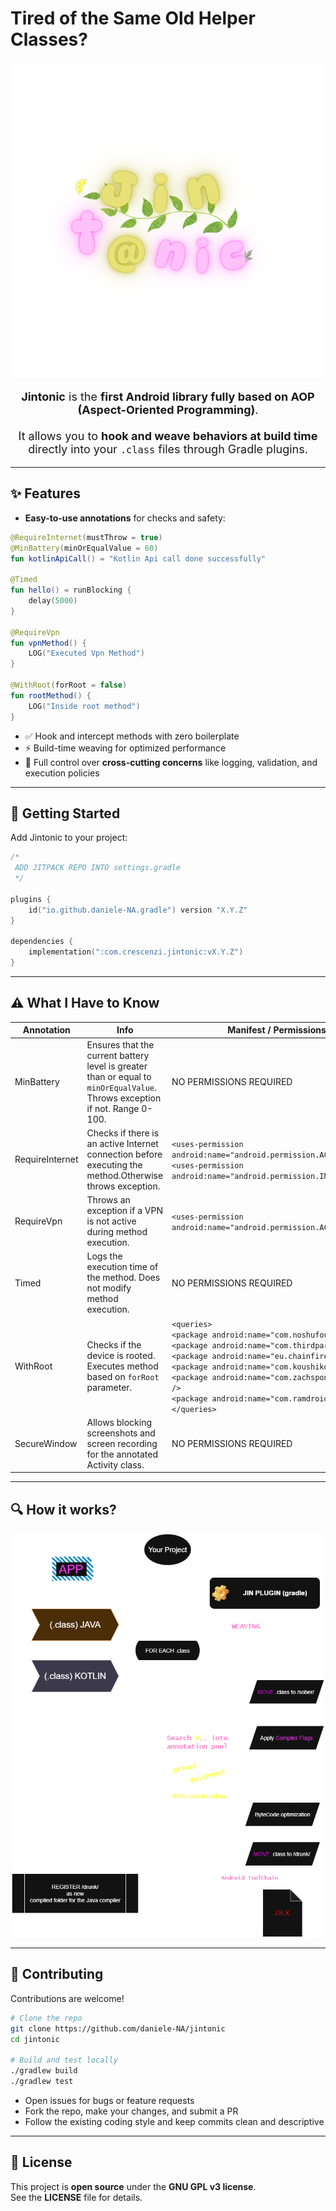 # Tired of the Same Old Helper Classes?

<div align="center">
  <img src="ASSETS/logo.svg" alt="Jintonic Logo" width="600" />
</div>

<p style="font-size:18px; text-align:center;">
  <b>Jintonic</b> is the <b>first Android library fully based on AOP (Aspect-Oriented Programming)</b>.<br/><br>
  It allows you to <b>hook and weave behaviors at build time</b> directly into your <code>.class</code> files through Gradle plugins.
</p>



---

## ✨ Features

- **Easy-to-use annotations** for checks and safety:

```kotlin
@RequireInternet(mustThrow = true)
@MinBattery(minOrEqualValue = 60)
fun kotlinApiCall() = "Kotlin Api call done successfully"

@Timed
fun hello() = runBlocking {
    delay(5000)
}

@RequireVpn
fun vpnMethod() {
    LOG("Executed Vpn Method")
}

@WithRoot(forRoot = false)
fun rootMethod() {
    LOG("Inside root method")
}
```

- ✅ Hook and intercept methods with zero boilerplate
- ⚡ Build-time weaving for optimized performance
- 🔧 Full control over **cross-cutting concerns** like logging, validation, and execution policies

---

## 🚀 Getting Started

Add Jintonic to your project:

```kotlin
/*
 ADD JITPACK REPO INTO settings.gradle
 */

plugins {
    id("io.github.daniele-NA.gradle") version "X.Y.Z"
}

dependencies {
    implementation(":com.crescenzi.jintonic:vX.Y.Z")
}
```

---

## ⚠️ What I Have to Know

| Annotation      | Info                                                                                                                        | Manifest / Permissions Required                                                                                                                                                                                                                                                                                                                                                                      |
|-----------------|-----------------------------------------------------------------------------------------------------------------------------|------------------------------------------------------------------------------------------------------------------------------------------------------------------------------------------------------------------------------------------------------------------------------------------------------------------------------------------------------------------------------------------------------|
| MinBattery      | Ensures that the current battery level is greater than or equal to `minOrEqualValue`. Throws exception if not. Range 0-100. | NO PERMISSIONS REQUIRED                                                                                                                                                                                                                                                                                                                                                                              |
| RequireInternet | Checks if there is an active Internet connection before executing the method.Otherwise throws exception.                    | `<uses-permission android:name="android.permission.ACCESS_NETWORK_STATE"/>` <br> `<uses-permission android:name="android.permission.INTERNET"/>`                                                                                                                                                                                                                                                     |
| RequireVpn      | Throws an exception if a VPN is not active during method execution.                                                         | `<uses-permission android:name="android.permission.ACCESS_NETWORK_STATE"/>`                                                                                                                                                                                                                                                                                                                          |
| Timed           | Logs the execution time of the method. Does not modify method execution.                                                    | NO PERMISSIONS REQUIRED                                                                                                                                                                                                                                                                                                                                                                              |
| WithRoot        | Checks if the device is rooted. Executes method based on `forRoot` parameter.                                               | `<queries>` <br> `<package android:name="com.noshufou.android.su" />` <br> `<package android:name="com.thirdparty.superuser" />` <br> `<package android:name="eu.chainfire.supersu" />` <br> `<package android:name="com.koushikdutta.superuser" />` <br> `<package android:name="com.zachspong.temprootremovejb" />` <br> `<package android:name="com.ramdroid.appquarantine" />` <br> `</queries>` |
| SecureWindow    | Allows blocking screenshots and screen recording for the annotated Activity class.                                          | NO PERMISSIONS REQUIRED                                                                                                                                                                                                                                                                                                                                                                              |


---


## 🔍 How it works?

<div align="center">
  <img src="ASSETS/graph.png" alt="Jintonic Graph" width="500" />
</div>

---

## 🤝 Contributing

Contributions are welcome!

```bash
# Clone the repo
git clone https://github.com/daniele-NA/jintonic
cd jintonic

# Build and test locally
./gradlew build
./gradlew test
```

- Open issues for bugs or feature requests
- Fork the repo, make your changes, and submit a PR
- Follow the existing coding style and keep commits clean and descriptive

---

## 📄 License

This project is **open source** under the **GNU GPL v3 license**.  
See the **LICENSE** file for details.
